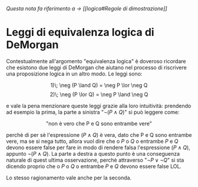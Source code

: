 
_Questa nota fa riferimento a $\rightarrow$ [[logica#Regole di dimostrazione]]_
# Leggi di equivalenza logica di DeMorgan
Contestualmente all'argomento "equivalenza logica" è doveroso ricordare che esistono due leggi di DeMorgan che aiutano nel processo di riscrivere una proposizione logica in un altro modo. Le leggi sono:

<div align="center">
<span class="math display">1)\; \neg (P \land Q) = \neg P \lor \neg Q</span>
</div>

<div align="center">
<span class="math display">2)\; \neg (P \lor Q) = \neg P \land \neg Q</span>
</div>

e vale la pena menzionare queste leggi grazie alla loro intuitività: prendendo ad esempio la prima, la parte a sinistra "$\neg (P \land Q)$" si può leggere come: 
<center>"non è vero che P e Q sono entrambe vere"</center>

perchè di per sè l'espressione $(P \land Q)$ è vera, dato che P e Q sono entrambe vere, ma se si nega tutto, allora vuol dire che o $P$ o $Q$ o entrambe $P$ e $Q$ devono essere false per fare in modo di rendere falsa l'espressione $(P \land Q)$, appunto $\neg (P \land Q)$. La parte a destra a questo punto è una conseguenza naturale di quest ultima osservazione, perchè attraverso "$\neg P \lor \neg Q$"  si sta dicendo proprio che o $P$ o $Q$ o entrambe $P$ e $Q$ devono essere false LOL.

Lo stesso ragionamento vale anche per la seconda.